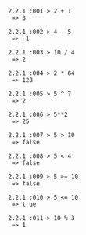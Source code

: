 <pre><code>
2.2.1 :001 > 2 + 1   
 => 3

2.2.1 :002 > 4 - 5   
 => -1

2.2.1 :003 > 10 / 4    
 => 2

2.2.1 :004 > 2 * 64   
 => 128

2.2.1 :005 > 5 ^ 7    
 => 2

2.2.1 :006 > 5**2   
 => 25

2.2.1 :007 > 5 > 10    
 => false

2.2.1 :008 > 5 < 4   
 => false

2.2.1 :009 > 5 >= 10   
 => false

2.2.1 :010 > 5 <= 10   
 => true

2.2.1 :011 > 10 % 3   
 => 1
</code></pre>

